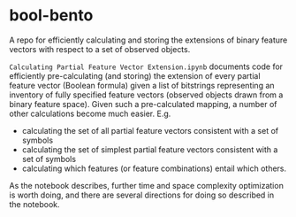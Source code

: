 # bool-bento
A repo for efficiently calculating and storing the extensions of binary feature vectors with respect to a set of observed objects.

`Calculating Partial Feature Vector Extension.ipynb` documents code for efficiently pre-calculating (and storing) the extension of every partial feature vector (Boolean formula) given a list of bitstrings representing an inventory of fully specified feature vectors (observed objects drawn from a binary feature space). Given such a pre-calculated mapping, a number of other calculations become much easier. E.g. 
 - calculating the set of all partial feature vectors consistent with a set of symbols
 - calculating the set of simplest partial feature vectors consistent with a set of symbols
 - calculating which features (or feature combinations) entail which others.
 
As the notebook describes, further time and space complexity optimization is worth doing, and there are several directions for doing so described in the notebook.

